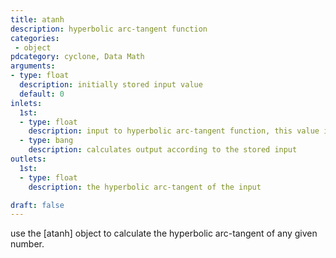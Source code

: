 ```yaml
---
title: atanh
description: hyperbolic arc-tangent function
categories:
 - object
pdcategory: cyclone, Data Math
arguments:
- type: float
  description: initially stored input value
  default: 0
inlets:
  1st:
  - type: float
    description: input to hyperbolic arc-tangent function, this value is stored and updates the argument
  - type: bang
    description: calculates output according to the stored input
outlets:
  1st:
  - type: float
    description: the hyperbolic arc-tangent of the input

draft: false
---
```


use the [atanh] object to calculate the hyperbolic arc-tangent of any given number.

